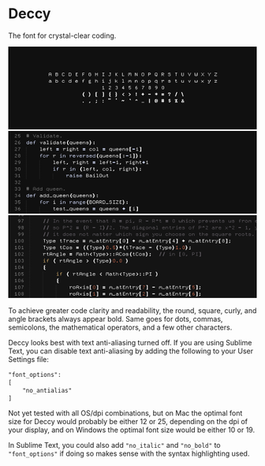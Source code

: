 # Deccy

The font for crystal-clear coding.

<p align="center">
  <img src="Preview/Characters.png"/>
  <img src="Preview/Code1.png"/>
  <img src="Preview/Code2.png"/>
</p>

To achieve greater code clarity and readability, the round, square, curly, and angle brackets always appear bold. Same goes for dots, commas, semicolons, the mathematical operators, and a few other characters.

Deccy looks best with text anti-aliasing turned off. If you are using Sublime Text, you can disable text anti-aliasing by adding the following to your User Settings file:

```
"font_options":
[
    "no_antialias"
]
```

Not yet tested with all OS/dpi combinations, but on Mac the optimal font size for Deccy would probably be either 12 or 25, depending on the dpi of your display, and on Windows the optimal font size would be either 10 or 19.

In Sublime Text, you could also add `"no_italic"` and `"no_bold"` to `"font_options"` if doing so makes sense with the syntax highlighting used.


